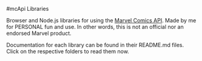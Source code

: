 #mcApi Libraries

Browser and Node.js libraries for using the [Marvel Comics API](http://developer.marvel.com). Made by me for PERSONAL fun and use. In other words, this is not an official nor an endorsed Marvel product.

Documentation for each library can be found in their README.md files. Click on the respective folders to read them now.